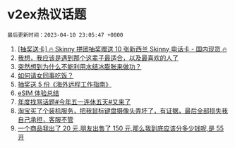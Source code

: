 # v2ex热议话题

`最后更新时间：2023-04-10 23:05:47 +0800`

1. [[抽奖送卡] 🔥 Skinny 拼团抽奖赠送 10 张新西兰 Skinny 电话卡 - 国内现货 🔥](https://www.v2ex.com/t/931105)
1. [我想，我应该是遇到那个这辈子最适合，以及最喜欢的人了](https://www.v2ex.com/t/931197)
1. [突然想到为什么不能利用水结冰膨胀来做功？](https://www.v2ex.com/t/931113)
1. [如何请女同事吃饭？](https://www.v2ex.com/t/931139)
1. [抽奖送 5 份《海外远程工作指南》](https://www.v2ex.com/t/931316)
1. [eSIM 体验总结](https://www.v2ex.com/t/931149)
1. [年度找骂话题#今年五一连休五天#又来了](https://www.v2ex.com/t/931154)
1. [淘宝买了个装机服务，把我鼠标键盘摄像头弄坏了，有证据，最后全部损失我自己承担，客服不管](https://www.v2ex.com/t/931204)
1. [一个商品我出了 20 元,朋友出售了 150 元,那么我到底应该分多少钱呢,是 55 开](https://www.v2ex.com/t/931100)

